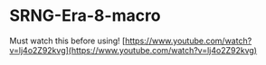 # SRNG-Era-8-macro
Must watch this before using! [https://www.youtube.com/watch?v=lj4o2Z92kvg](https://www.youtube.com/watch?v=lj4o2Z92kvg)
